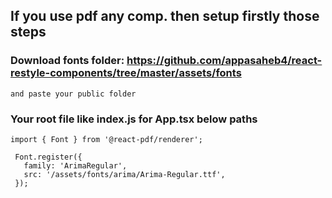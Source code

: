 ## If you use pdf any comp. then setup firstly those steps

### Download fonts folder: https://github.com/appasaheb4/react-restyle-components/tree/master/assets/fonts

    and paste your public folder

### Your root file like index.js for App.tsx below paths

```
import { Font } from '@react-pdf/renderer';

 Font.register({
   family: 'ArimaRegular',
   src: '/assets/fonts/arima/Arima-Regular.ttf',
 });
```
